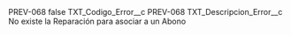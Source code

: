 <?xml version="1.0" encoding="UTF-8"?>
<CustomMetadata xmlns="http://soap.sforce.com/2006/04/metadata" xmlns:xsi="http://www.w3.org/2001/XMLSchema-instance" xmlns:xsd="http://www.w3.org/2001/XMLSchema">
    <label>PREV-068</label>
    <protected>false</protected>
    <values>
        <field>TXT_Codigo_Error__c</field>
        <value xsi:type="xsd:string">PREV-068</value>
    </values>
    <values>
        <field>TXT_Descripcion_Error__c</field>
        <value xsi:type="xsd:string">No existe la Reparación para asociar a un Abono</value>
    </values>
</CustomMetadata>
